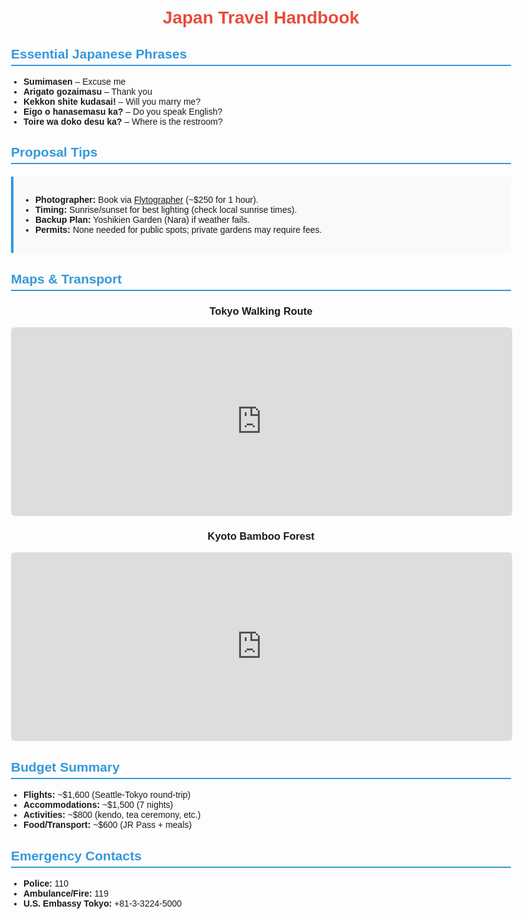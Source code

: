 <!DOCTYPE html>
<html>
<head>
  <title>Japan Travel Handbook</title>
  <style>
    body { font-family: Arial, sans-serif; max-width: 800px; margin: 0 auto; padding: 20px; }
    h1 { color: #e74c3c; text-align: center; }
    h2 { color: #3498db; border-bottom: 2px solid #3498db; padding-bottom: 5px; }
    .map-container { margin: 20px 0; text-align: center; }
    .map { width: 100%; height: 300px; background: #f5f5f5; border: 1px solid #ddd; border-radius: 8px; }
    .proposal-tip { background: #f9f9f9; padding: 15px; border-left: 4px solid #3498db; margin: 20px 0; }
    ul { padding-left: 20px; }
  </style>
</head>
<body>
  <h1>Japan Travel Handbook</h1>
  
  <h2>Essential Japanese Phrases</h2>
  <ul>
    <li><strong>Sumimasen</strong> – Excuse me</li>
    <li><strong>Arigato gozaimasu</strong> – Thank you</li>
    <li><strong>Kekkon shite kudasai!</strong> – Will you marry me?</li>
    <li><strong>Eigo o hanasemasu ka?</strong> – Do you speak English?</li>
    <li><strong>Toire wa doko desu ka?</strong> – Where is the restroom?</li>
  </ul>
  
  <h2>Proposal Tips</h2>
  <div class="proposal-tip">
    <ul>
      <li><strong>Photographer:</strong> Book via <a href="https://www.flytographer.com" target="_blank">Flytographer</a> (~$250 for 1 hour).</li>
      <li><strong>Timing:</strong> Sunrise/sunset for best lighting (check local sunrise times).</li>
      <li><strong>Backup Plan:</strong> Yoshikien Garden (Nara) if weather fails.</li>
      <li><strong>Permits:</strong> None needed for public spots; private gardens may require fees.</li>
    </ul>
  </div>
  
  <h2>Maps & Transport</h2>
  <div class="map-container">
    <h3>Tokyo Walking Route</h3>
    <div class="map">
      <!-- Embed Google Maps link -->
      <iframe src="https://www.google.com/maps/embed?pb=!1m18!1m12!1m3!1d207446.248944225!2d139.600781!3d35.6681625!2m3!1f0!2f0!3f0!3m2!1i1024!2i768!4f13.1!3m3!1m2!1s0x60188b857628235d%3A0xcdd8aef709a2b520!2sTokyo!5e0!3m2!1sen!2sjp!4v1620000000000!5m2!1sen!2sjp" width="100%" height="100%" style="border:0;" allowfullscreen="" loading="lazy"></iframe>
    </div>
  </div>
  
  <div class="map-container">
    <h3>Kyoto Bamboo Forest</h3>
    <div class="map">
      <iframe src="https://www.google.com/maps/embed?pb=!1m18!1m12!1m3!1d3268.8999999999996!2d135.672!3d35.0166!2m3!1f0!2f0!3f0!3m2!1i1024!2i768!4f13.1!3m3!1m2!1s0x6001a8c6e2c6e0d7%3A0x3a3a3a3a3a3a3a3!2sArashiyama%20Bamboo%20Forest!5e0!3m2!1sen!2sjp!4v1620000000000!5m2!1sen!2sjp" width="100%" height="100%" style="border:0;" allowfullscreen="" loading="lazy"></iframe>
    </div>
  </div>
  
  <h2>Budget Summary</h2>
  <ul>
    <li><strong>Flights:</strong> ~$1,600 (Seattle-Tokyo round-trip)</li>
    <li><strong>Accommodations:</strong> ~$1,500 (7 nights)</li>
    <li><strong>Activities:</strong> ~$800 (kendo, tea ceremony, etc.)</li>
    <li><strong>Food/Transport:</strong> ~$600 (JR Pass + meals)</li>
  </ul>
  
  <h2>Emergency Contacts</h2>
  <ul>
    <li><strong>Police:</strong> 110</li>
    <li><strong>Ambulance/Fire:</strong> 119</li>
    <li><strong>U.S. Embassy Tokyo:</strong> +81-3-3224-5000</li>
  </ul>
</body>
</html>